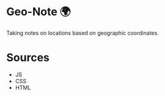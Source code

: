  # Geo-Note 🌍
 Taking notes on locations based on geographic coordinates.

 # Sources
 - JS
 - CSS
 - HTML 

